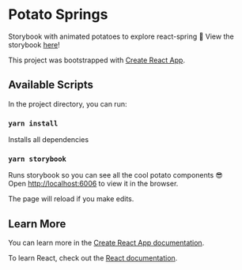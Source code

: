 # Potato Springs

Storybook with animated potatoes to explore react-spring 🥔
View the storybook [here](https://nina-ye.github.io/potato-springs/)!

This project was bootstrapped with [Create React App](https://github.com/facebook/create-react-app).

## Available Scripts

In the project directory, you can run:

### `yarn install`

Installs all dependencies<br />

### `yarn storybook`

Runs storybook so you can see all the cool potato components 😎<br />
Open [http://localhost:6006](http://localhost:6006) to view it in the browser.

The page will reload if you make edits.<br />

## Learn More

You can learn more in the [Create React App documentation](https://facebook.github.io/create-react-app/docs/getting-started).

To learn React, check out the [React documentation](https://reactjs.org/).
